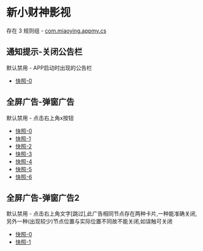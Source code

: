 # 新小财神影视

存在 3 规则组 - [com.miaoying.appmy.cs](/src/apps/com.miaoying.appmy.cs.ts)

## 通知提示-关闭公告栏

默认禁用 - APP启动时出现的公告栏

- [快照-0](https://i.gkd.li/import/12522872)

## 全屏广告-弹窗广告

默认禁用 - 点击右上角x按钮

- [快照-0](https://i.gkd.li/import/12565637)
- [快照-1](https://i.gkd.li/import/12522881)
- [快照-2](https://i.gkd.li/import/12565480)
- [快照-3](https://i.gkd.li/import/12565507)
- [快照-4](https://i.gkd.li/import/12565475)
- [快照-5](https://i.gkd.li/import/12565510)
- [快照-6](https://i.gkd.li/import/12565522)

## 全屏广告-弹窗广告2

默认禁用 - 点击右上角文字[跳过],此广告相同节点存在两种卡片,一种能准确关闭,另外一种(出现较少)节点位置与实际位置不同故不能关闭,如误触可关闭

- [快照-0](https://i.gkd.li/import/12565375)
- [快照-1](https://i.gkd.li/import/12565408)
